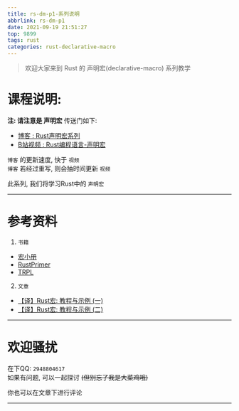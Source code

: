 ```yaml
---
title: rs-dm-p1-系列说明
abbrlink: rs-dm-p1
date: 2021-09-19 21:51:27
top: 9899
tags: rust
categories: rust-declarative-macro
---
```

> 欢迎大家来到 Rust 的 声明宏(declarative-macro) 系列教学  
<!-- more -->
# 课程说明:  
**注: 请注意是 声明宏**
传送门如下:  
- [博客 : Rust声明宏系列](https://jedsek.github.io/categories/rust-declarative-macro/) 
- [B站视频 : Rust编程语言-声明宏](https://www.bilibili.com/video/BV1Wv411W7FH?p=1)

`博客` 的更新速度, 快于 `视频`  
`博客` 若经过重写, 则会抽时间更新 `视频`  

此系列, 我们将学习Rust中的 `声明宏`  
- - - 
# 参考资料
1. `书籍`
- [宏小册](https://zjp-cn.github.io/tlborm/)  
- [RustPrimer](https://rustcc.gitbooks.io/rustprimer/content/macro/macro.html)
- [TRPL](https://kaisery.github.io/trpl-zh-cn/ch19-06-macros.html)
2. `文章`  
- [【译】Rust宏: 教程与示例 (一)](https://zhuanlan.zhihu.com/p/353421021)
- [【译】Rust宏: 教程与示例 (二)](https://zhuanlan.zhihu.com/p/356427780)
- - -
# 欢迎骚扰  
在下QQ: `2948804617`   
如果有问题, 可以一起探讨 ~~(但别忘了我是大菜鸡哦)~~  

你也可以在文章下进行评论
- - -
